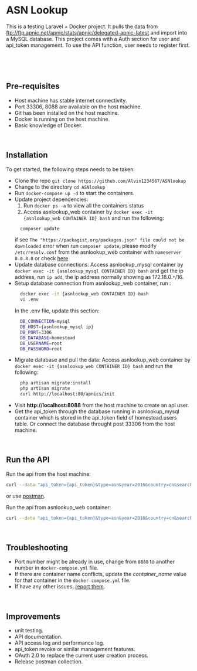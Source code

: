 
# ASN Lookup

This is a testing Laravel + Docker project. It pulls the data from ftp://ftp.apnic.net/apnic/stats/apnic/delegated-apnic-latest and import into a MySQL database. This project comes with a Auth section for user and api_token management. To use the API function, user needs to register first.

<p>&nbsp;</p>
<p>&nbsp;</p>

## Pre-requisites
* Host machine has stable internet connectivity.
* Port 33306, 8088 are available on the host machine.
* Git has been installed on the host machine.
* Docker is running on the host machine.
* Basic knowledge of Docker.

<p>&nbsp;</p>

## Installation
To get started, the following steps needs to be taken:
* Clone the repo `git clone https://github.com/Alvin1234567/ASNlookup`
* Change to the directory `cd ASNlookup`
* Run `docker-compose up -d` to start the containers.
* Update project dependencies:
  1. Run `docker ps -a` to view all the containers status
  2. Access asnlookup_web container by `docker exec -it {asnlookup_web CONTAINER ID} bash` and run the following:
    ```bash
      composer update
    ```
    if see `The "https://packagist.org/packages.json" file could not be downloaded` error when run `composer update`, please modify `/etc/resolv.conf` from the asnlookup_web container with `nameserver 8.8.8.8` or check [here](https://stackoverflow.com/questions/40091610/composer-update-not-working-since-installing-ssl-certificate)
* Update database connections:
  Access asnlookup_mysql container by `docker exec -it {asnlookup_mysql CONTAINER ID} bash` and get the ip address, run `ip add`, the ip address normally showing as 172.18.0.`*`/16.
* Setup database connection from asnlookup_web container, run :
  ```bash
    docker exec -it {asnlookup_web CONTAINER ID} bash
    vi .env
  ```
  In the .env file, update this section:
  ```bash
    DB_CONNECTION=mysql
    DB_HOST={asnlookup_mysql ip}
    DB_PORT=3306
    DB_DATABASE=homestead
    DB_USERNAME=root
    DB_PASSWORD=root
  ```
* Migrate database and pull the data:
  Access asnlookup_web container by `docker exec -it {asnlookup_web CONTAINER ID} bash` and run the following:
  ```bash
    php artisan migrate:install
    php artisan migrate
    curl http://localhost:80/apnics/init
  ```
* Visit **http://localhost:8088** from the host machine to create an api user.
* Get the api_token through the database running in asnlookup_mysql container which is stored in the api_token field of homestead.users table. Or connect the database throught post 33306 from the host machine.


<p>&nbsp;</p>

## Run the API
Run the api from the host machine: 
  ```bash
  curl --data "api_token={api_token}&type=asn&year=2016&country=cn&search_type=total" http://localhost:8088/api/apnics/search
  ```
or use [postman](https://www.getpostman.com/).

Run the api from asnlookup_web container: 
  ```bash
  curl --data "api_token={api_token}&type=asn&year=2016&country=cn&search_type=total" http://localhost:80/api/apnics/search
  ```
  
<p>&nbsp;</p>

## Troubleshooting
* Port number might be already in use, change from `8088` to another number in `docker-compose.yml` file.
* If there are container name conflicts, update the *container_name* value for that container in the `docker-compose.yml` file. 
* If have any other issues, [report them](https://github.com/Alvin1234567/ASNlookup/issues).

<p>&nbsp;</p>

## Improvements
* unit testing.
* API documentation.
* API access log and performance log.
* api_token revoke or similar management features.
* OAuth 2.0 to replace the current user creation process.
* Release postman collection.

